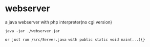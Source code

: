 # webserver
a java webserver with php interpreter(no cgi version)

```shell
java -jar ./webserver.jar

or just run /src/Server.java with public static void main(...){}

```
